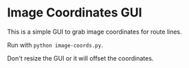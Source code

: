 # Image Coordinates GUI

This is a simple GUI to grab image coordinates for route lines.

Run with `python image-coords.py`.

Don't resize the GUI or it will offset the coordinates.
